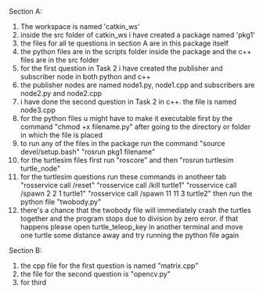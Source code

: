 Section A:
1. The workspace is named 'catkin_ws'
2. inside the src folder of catkin_ws i have created a package named 'pkg1'
3. the files for all te questions in section A are in this package itself
4. the python files are in the scripts folder inside the package and the c++ files are in the src folder
5. for the first question in Task 2 i have created the publisher and subscriber node in both python and c++
6. the publisher nodes are named node1.py, node1.cpp and subscribers are node2.py and node2.cpp
7. i have done the second question in Task 2 in c++. the file is named node3.cpp 
8. for the python files u might have to make it executable first by the command "chmod +x filename.py" after going to the directory or folder in which the file is placed
9. to run any of the files in the package run the command
     "source devel/setup.bash"
     "rosrun pkg1 filename"
9. for the turtlesim files first run "roscore" and then "rosrun turtlesim turtle_node"
10. for the turtlesim questions run these commands in anotheer tab
      "rosservice call /reset" 
      "rosservice call /kill turtle1"
      "rosservice call /spawn 2 2 1 turtle1"
      "rosservice call /spawn 11 11 3 turtle2"
    then run the python file "twobody.py"
11. there's a chance that the twobody file will immediately crash the turtles together and the program stops due to division by zero error.
    if that happens please open turtle_teleop_key in another terminal and move one turtle some distance away and try running the python file again
    
    
Section B:
1. the cpp file for the first question is named "matrix.cpp"
2. the file for the second question is "opencv.py" 
3. for third 
     
